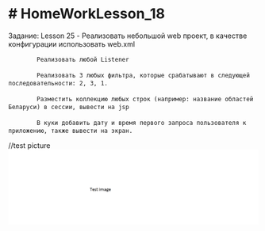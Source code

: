 # # HomeWorkLesson_18
Задание:
Lesson 25 - Реализовать небольшой web проект, в качестве конфигурации использовать web.xml
            
            Реализовать любой Listener
            
            Реализовать 3 любых фильтра, которые срабатывают в следующей последовательности: 2, 3, 1.
            
            Разместить коллекцию любых строк (например: название областей Беларуси) в сессии, вывести на jsp
            
            В куки добавить дату и время первого запроса пользователя к приложению, также вывести на экран.
 
 
//test picture
![Image alt](https://github.com/apache-red/HW_25_JSP_Listener_Filter/raw/master/ShowTask.png)
